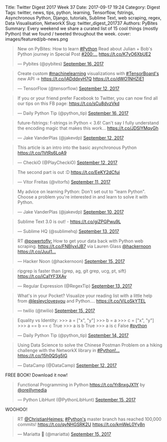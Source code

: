 Title: Twitter Digest 2017 Week 37
Date: 2017-09-17 19:24
Category: Digest
Tags: twitter, news, tips, python, learning, Tensorflow, fstrings, Asynchronous Python, Django, tutorials, Sublime Text, web scraping, regex, Data Visualisation, NetworkX
Slug: twitter_digest_201737
Authors: PyBites
Summary: Every weekend we share a curated list of 15 cool things (mostly Python) that we found / tweeted throughout the week.
cover: images/featured/pb-news.png

<blockquote class="twitter-tweet"><p>New on PyBites: How to learn <a href="https://twitter.com/search/#Python" target="_blank">#Python</a> Read about Julian + Bob's Python journey in Special Post <a href="https://twitter.com/search/#200:…" target="_blank">#200:…</a> <a href="https://t.co/K7yO6XbUE2" title="https://t.co/K7yO6XbUE2" target="_blank">https://t.co/K7yO6XbUE2</a></p>— Pybites (@pybites) <a href="https://twitter.com/pybites/status/909091779424788480" data-datetime="2017-09-16T16:29:04+00:00">September 16, 2017</a></blockquote>

<blockquote class="twitter-tweet"><p>Create custom <a href="https://twitter.com/search/#machinelearning" target="_blank">#machinelearning</a> visualizations with <a href="https://twitter.com/search/#TensorBoard's" target="_blank">#TensorBoard's</a> new API → <a href="https://t.co/jADddxyH7Q" title="https://t.co/jADddxyH7Q" target="_blank">https://t.co/jADddxyH7Q</a> <a href="https://t.co/dWO1NHZiE1" title="https://t.co/dWO1NHZiE1" target="_blank">https://t.co/dWO1NHZiE1</a></p>— TensorFlow (@tensorflow) <a href="https://twitter.com/tensorflow/status/907710445758435328" data-datetime="2017-09-12T21:00:09+00:00">September 12, 2017</a></blockquote>

<blockquote class="twitter-tweet"><p>If you or your friend prefer Facebook to Twitter, you can now find all our tips on this FB page: <a href="https://t.co/sCu8dvzVkd" title="https://t.co/sCu8dvzVkd" target="_blank">https://t.co/sCu8dvzVkd</a></p>— Daily Python Tip (@python_tip) <a href="https://twitter.com/python_tip/status/909099472486932481" data-datetime="2017-09-16T16:59:39+00:00">September 16, 2017</a></blockquote>

<blockquote class="twitter-tweet"><p>future-fstrings: f-strings in Python &lt; 3.6! Can't say I fully understand the encoding magic that makes this work... <a href="https://t.co/JDSlYMqyGh" title="https://t.co/JDSlYMqyGh" target="_blank">https://t.co/JDSlYMqyGh</a></p>— Jake VanderPlas (@jakevdp) <a href="https://twitter.com/jakevdp/status/907639609760260096" data-datetime="2017-09-12T16:18:40+00:00">September 12, 2017</a></blockquote>

<blockquote class="twitter-tweet"><p>This article is an intro into the basic asynchronous Python <a href="https://t.co/1VtRs6LoA9" title="https://t.co/1VtRs6LoA9" target="_blank">https://t.co/1VtRs6LoA9</a></p>— CheckiO (@PlayCheckiO) <a href="https://twitter.com/PlayCheckiO/status/907666172723777538" data-datetime="2017-09-12T18:04:13+00:00">September 12, 2017</a></blockquote>

<blockquote class="twitter-tweet"><p>The second part is out :D <a href="https://t.co/EeKY2dCfui" title="https://t.co/EeKY2dCfui" target="_blank">https://t.co/EeKY2dCfui</a></p>— Vitor Freitas (@vitorfs) <a href="https://twitter.com/vitorfs/status/907112545210847233" data-datetime="2017-09-11T05:24:18+00:00">September 11, 2017</a></blockquote>       

<blockquote class="twitter-tweet"><p>My advice on learning Python: Don't set out to "learn Python". Choose a problem you're interested in and learn to solve it with Python.</p>— Jake VanderPlas (@jakevdp) <a href="https://twitter.com/jakevdp/status/906901174728536066" data-datetime="2017-09-10T15:24:24+00:00">September 10, 2017</a></blockquote>

<blockquote class="twitter-tweet"><p>Sublime Text 3.0 is out! - <a href="https://t.co/giZPGPwu9L" title="https://t.co/giZPGPwu9L" target="_blank">https://t.co/giZPGPwu9L</a></p>— Sublime HQ (@sublimehq) <a href="https://twitter.com/sublimehq/status/907956818994851840" data-datetime="2017-09-13T13:19:09+00:00">September 13, 2017</a></blockquote>

<blockquote class="twitter-tweet"><p>RT <a href="https://twitter.com/@powertofly:" target="_blank">@powertofly:</a> How to get your data back with Python web scraping. <a href="https://t.co/FNBIyxIJB7" title="https://t.co/FNBIyxIJB7" target="_blank">https://t.co/FNBIyxIJB7</a> via Lauren Glass <a href="https://twitter.com/@hackernoon" target="_blank">@hackernoon</a> <a href="https://t.co/JuuI1…" title="https://t.co/JuuI1…" target="_blank">https://t.co/JuuI1…</a></p>— Hacker Noon (@hackernoon) <a href="https://twitter.com/hackernoon/status/908645750958997504" data-datetime="2017-09-15T10:56:43+00:00">September 15, 2017</a></blockquote>

<blockquote class="twitter-tweet"><p>ripgrep is faster than {grep, ag, git grep, ucg, pt, sift} <a href="https://t.co/iCa1YF3XAv" title="https://t.co/iCa1YF3XAv" target="_blank">https://t.co/iCa1YF3XAv</a></p>— Regular Expression (@RegexTip) <a href="https://twitter.com/RegexTip/status/907982660940820480" data-datetime="2017-09-13T15:01:50+00:00">September 13, 2017</a></blockquote>

<blockquote class="twitter-tweet"><p>What's in your Pocket? Visualize your reading list with a little help from <a href="https://twitter.com/@lesleyclovesyou" target="_blank">@lesleyclovesyou</a> and Python.… <a href="https://t.co/ViLoSkYTEL" title="https://t.co/ViLoSkYTEL" target="_blank">https://t.co/ViLoSkYTEL</a></p>— twilio (@twilio) <a href="https://twitter.com/twilio/status/908676824519118849" data-datetime="2017-09-15T13:00:12+00:00">September 15, 2017</a></blockquote>

<blockquote class="twitter-tweet"><p>Equality vs Identity: &gt;&gt;&gt; a = ["x", "y"] &gt;&gt;&gt; b = a &gt;&gt;&gt; c = ["x", "y"] &gt;&gt;&gt; a == b == c True &gt;&gt;&gt; a is b True &gt;&gt;&gt; a is c False <a href="https://twitter.com/search/#python" target="_blank">#python</a></p>— Daily Python Tip (@python_tip) <a href="https://twitter.com/python_tip/status/908356538435125248" data-datetime="2017-09-14T15:47:29+00:00">September 14, 2017</a></blockquote>

<blockquote class="twitter-tweet"><p>Using Data Science to solve the Chinese Postman Problem on a hiking challenge with the NetworkX library in <a href="https://twitter.com/search/#Python!…" target="_blank">#Python!…</a> <a href="https://t.co/15h0QSg5IG" title="https://t.co/15h0QSg5IG" target="_blank">https://t.co/15h0QSg5IG</a></p>— DataCamp (@DataCamp) <a href="https://twitter.com/DataCamp/status/907583913916354561" data-datetime="2017-09-12T12:37:21+00:00">September 12, 2017</a></blockquote>


FREE BOOK! Download it now!

<blockquote class="twitter-tweet"><p>Functional Programming in Python <a href="https://t.co/Yr8nxgJX1Y" title="https://t.co/Yr8nxgJX1Y" target="_blank">https://t.co/Yr8nxgJX1Y</a> by <a href="https://twitter.com/@oreillymedia" target="_blank">@oreillymedia</a></p>— Python LibHunt (@PythonLibHunt) <a href="https://twitter.com/PythonLibHunt/status/908663590906773504" data-datetime="2017-09-15T12:07:36+00:00">September 15, 2017</a></blockquote>


WOOHOO!

<blockquote class="twitter-tweet"><p>RT <a href="https://twitter.com/@ChristianHeimes:" target="_blank">@ChristianHeimes:</a> <a href="https://twitter.com/search/#Python's" target="_blank">#Python's</a> master branch has reached 100,000 commits! <a href="https://t.co/qyNHGSRK2U" title="https://t.co/qyNHGSRK2U" target="_blank">https://t.co/qyNHGSRK2U</a> <a href="https://t.co/kmWeL0Yy8n" title="https://t.co/kmWeL0Yy8n" target="_blank">https://t.co/kmWeL0Yy8n</a></p>— Mariatta 🤦 (@mariatta) <a href="https://twitter.com/mariatta/status/908762027107147777" data-datetime="2017-09-15T18:38:45+00:00">September 15, 2017</a></blockquote>